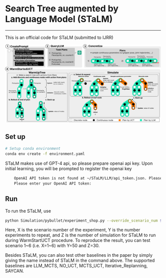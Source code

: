 # Search Tree augmented by Language Model (STaLM)

---

This is an official code for STaLM (submitted to IJRR)

![Figure](media/pipeline.png)

## Set up

```bash
# Setup conda environment
conda env create -f environment.yaml

```

STaLM makes use of GPT-4 api, so please prepare openai api key. Upon initial learning, you will be prompted to register the openai key

```bash
    OpenAI API token is not found at ~/STaLM/LLM/api_token.json. Please enter your OpenAI API token.
    Please enter your OpenAI API token:

```

## Run

To run the STaLM, use

```bash
python Simulation/pybullet/experiment_shop.py --override_scenario_num $X --num_episodes $Y --override_num_sims $Z --baseline STaLM

```

Here, X is the scenario number of the experiment, Y is the number experiments to repeat, and Z is the number of simulation for STaLM to run during WarmStartUCT procedure. To reproduce the result, you can test scenario 1~6 (i.e. X=1~6) with Y=50 and Z=30.

Besides STaLM, you can also test other baselines in the paper by simply giving the name instead of STaLM in the command above. The supported baselines are LLM_MCTS, NO_UCT, MCTS_UCT, Iterative_Replanning, SAYCAN.
